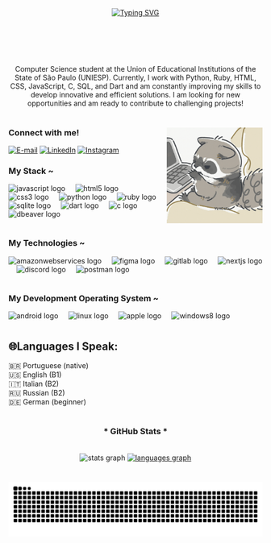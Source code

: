 <div align="center">
  <a href="https://git.io/typing-svg">
    <img src="https://readme-typing-svg.demolab.com?font=Fira+Code&weight=500&size=22&pause=1000&color=Ff0000&center=true&vCenter=true&random=false&width=524&lines=%E2%8A%B9+Welcome+to+my+profile!" alt="Typing SVG">
  </a>
</div>

#

<img align="center" alt="" src="./src/guaxinim.gif.gif">

#

<p align="center"> Computer Science student at the Union of Educational Institutions of the State of São Paulo (UNIESP).
Currently, I work with Python, Ruby, HTML, CSS, JavaScript, C, SQL, and Dart and am constantly improving my skills to develop innovative and efficient solutions.
I am looking for new opportunities and am ready to contribute to challenging projects!

#
<img align="right" alt="" height="190px" src="./src/pc.gif">

<h3 align="left">Connect with me!</h3>

[![E-mail](https://img.shields.io/badge/-Email-000?style=for-the-badge&logo=microsoft-outlook&logoColor=Ff0000&color:FFF)](mailto:selhorstkaliel@gmail.com)
[![LinkedIn](https://img.shields.io/badge/-LinkedIn-000?style=for-the-badge&logo=linkedin&logoColor=Ff0000&color:FFF)](https://www.linkedin.com/in/kaliel-selhorst-3baa12350/)
[![Instagram](https://img.shields.io/badge/-Instagram-000?style=for-the-badge&logo=instagram&logoColor=Ff0000&color:FFF)](https://www.instagram.com/selhorstkaliel?igsh=c3Y5YzdvZ2gwcW82)

<h3 align="left">My Stack ~</h3>

<div align="left">
  <img src="https://cdn.jsdelivr.net/gh/devicons/devicon/icons/javascript/javascript-original.svg" width="30" alt="javascript logo"  />
  <img width="12" />
  <img src="https://cdn.jsdelivr.net/gh/devicons/devicon/icons/html5/html5-original.svg" width="30" alt="html5 logo"  />
  <img width="12" />
  <img src="https://cdn.jsdelivr.net/gh/devicons/devicon/icons/css3/css3-original.svg" width="30" alt="css3 logo"  />
  <img width="12" />
  <img src="https://cdn.jsdelivr.net/gh/devicons/devicon/icons/python/python-original.svg" width="30" alt="python logo"  />
  <img width="12" />
  <img src="https://cdn.jsdelivr.net/gh/devicons/devicon/icons/ruby/ruby-original.svg" width="30" alt="ruby logo"  />
  <img width="12" />
  <img src="https://cdn.jsdelivr.net/gh/devicons/devicon/icons/sqlite/sqlite-original.svg" width="30" alt="sqlite logo"  />
  <img width="12" />
  <img src="https://cdn.jsdelivr.net/gh/devicons/devicon/icons/dart/dart-original.svg" width="30" alt="dart logo"  />
  <img width="12" />
  <img src="https://cdn.jsdelivr.net/gh/devicons/devicon/icons/c/c-original.svg" width="30" alt="c logo"  />
  <img width="12" />
  <img src="https://cdn.jsdelivr.net/gh/devicons/devicon/icons/dbeaver/dbeaver-original.svg" width="30" alt="dbeaver logo" />
  <img width="12" />
</div>

#

<h3 align="left">My Technologies ~</h3>

<div align="left">
  <img src="https://skillicons.dev/icons?i=aws" width="30" alt="amazonwebservices logo"  />
  <img width="12" />
  <img src="https://cdn.jsdelivr.net/gh/devicons/devicon/icons/figma/figma-original.svg" width="30" alt="figma logo"  />
  <img width="12" />
  <img src="https://cdn.jsdelivr.net/gh/devicons/devicon/icons/gitlab/gitlab-original.svg" width="30" alt="gitlab logo"  />
  <img width="12" />
  <img src="https://skillicons.dev/icons?i=nextjs" width="30" alt="nextjs logo"  />
  <img width="12" />
  <img src="https://cdn.simpleicons.org/discord/5865F2" width="30" alt="discord logo"  />
  <img width="12" />
  <img src="https://cdn.simpleicons.org/postman/FF6C37" width="30" alt="postman logo"  />


</div>

#

<h3 align="left">My Development Operating System ~</h3>

<div align="left">
 <img src="https://cdn.jsdelivr.net/gh/devicons/devicon/icons/android/android-plain.svg" width="30" alt="android logo"  />
  <img width="12" />
  <img src="https://cdn.jsdelivr.net/gh/devicons/devicon/icons/linux/linux-original.svg" width="30" alt="linux logo"  />
  <img width="12" />
  <img src="https://cdn.jsdelivr.net/gh/devicons/devicon/icons/apple/apple-original.svg" width="30" alt="apple logo"  />
  <img width="12" />
  <img src="https://cdn.jsdelivr.net/gh/devicons/devicon/icons/windows8/windows8-original.svg" width="30" alt="windows8 logo"  />
  
  
</div>


#

<h2 align="left">🌐Languages I Speak:</h2>
<p align="left">🇧🇷 Portuguese (native)<br>🇺🇸 English (B1)<br> 🇮🇹 Italian (B2)<br> 🇷🇺 Russian (B2) <br> 🇩🇪 German (beginner)</p>


#
<div style="text-align: center;" align="center">
  <h3>* GitHub Stats *</h3>
  <br>
 <img src="https://github-readme-stats.vercel.app/api?username=selhorstkaliel&hide_title=true&hide_rank=false&show_icons=true&include_all_commits=false&count_private=true&disable_animations=false&line_height=25&hide=issues&bg_color=000&title_color=Ff0000&text_color=FFF&border_radius=3&border_color=Ff0000&icon_color=Ff0000&theme=jolly&locale=en&hide_border=false"
  height="150"
  alt="stats graph"/>


  <a href="https://github.com/Selhorstkaliel/github-readme-stats">
    <img src="https://github-readme-stats.vercel.app/api/top-langs?username=Selhorstkaliel&line_height=10&card_width=290&layout=compact&hide_title=false&count_private=true&langs_count=4&show_icons=true&title_color=Ff0000&hide=html,scss,less&bg_color=000&text_color=FFF&border_radius=3&border_color=Ff0000"
  height="150"
  alt="languages graph"/>

  </a>
</div>

#

<picture align="center">
  <source media="(prefers-color-scheme: dark)" srcset="https://raw.githubusercontent.com/Selhorstkaliel/Selhorstkaliel/output/github-contribution-grid-snake-dark.svg">
  <source media="(prefers-color-scheme: light)" srcset="https://raw.githubusercontent.com/Selhorstkaliel/Selhorstkaliel/output/github-contribution-grid-snake-dark.svg">
  <img align="center" alt="github contribution grid snake animation" src="https://raw.githubusercontent.com/Selhorstkaliel/Selhorstkaliel/output/github-contribution-grid-snake.svg">
</picture>
